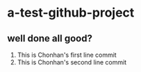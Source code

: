 # a-test-github-project
## well done all good?

1. This is Chonhan's first line commit
1. This is Chonhan's second line commit
